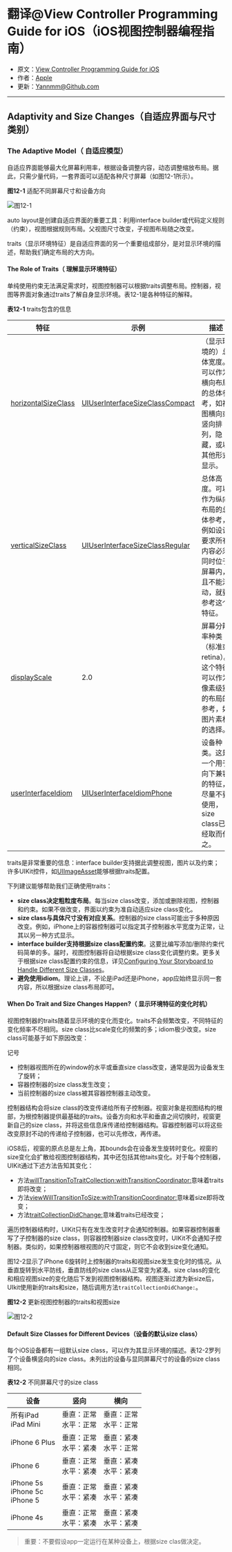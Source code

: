 # 翻译@View Controller Programming Guide for iOS（iOS视图控制器编程指南）

- 原文：[View Controller Programming Guide for iOS](https://developer.apple.com/library/content/featuredarticles/ViewControllerPGforiPhoneOS/index.html#//apple_ref/doc/uid/TP40007457-CH2-SW1)
- 作者：[Apple](https://developer.apple.com/library/content/navigation/)
- 更新：[Yannmm@Github.com](https://github.com/Yannmm/Auto-Layout-Guide-Chinese-Translation)

---


## Adaptivity and Size Changes（自适应界面与尺寸类别）

### The Adaptive Model（ 自适应模型）

自适应界面能够最大化屏幕利用率，根据设备调整内容，动态调整缩放布局。据此，只需少量代码，一套界面可以适配各种尺寸屏幕（如图12-1所示）。

**图12-1** 适配不同屏幕尺寸和设备方向

![图12-1]()

auto layout是创建自适应界面的重要工具：利用interface builder或代码定义规则（约束），视图根据规则布局。父视图尺寸改变，子视图布局随之改变。

traits（显示环境特征）是自适应界面的另一个重要组成部分，是对显示环境的描述，帮助我们确定布局的大方向。


#### The Role of Traits（ 理解显示环境特征）

单纯使用约束无法满足需求时，视图控制器可以根据traits调整布局。控制器，视图等界面对象通过traits了解自身显示环境。表12-1是各种特征的解释。

**表12-1** traits包含的信息

特征  | 示例 | 描述
------------- | ------------- | -------------
[horizontalSizeClass](https://developer.apple.com/documentation/uikit/uitraitcollection/1623508-horizontalsizeclass)  | [UIUserInterfaceSizeClassCompact](https://developer.apple.com/documentation/uikit/uiuserinterfacesizeclass/1623403-compact) | （显示环境的）总体宽度。可以作为横向布局的总体参考，如视图横向或竖向排列，隐藏，或以其他形式显示。
[verticalSizeClass](https://developer.apple.com/documentation/uikit/uitraitcollection/1623513-verticalsizeclass)  | [UIUserInterfaceSizeClassRegular](https://developer.apple.com/documentation/uikit/uiuserinterfacesizeclass/uiuserinterfacesizeclassregular) | 总体高度。可以作为纵向布局的总体参考，例如设计要求所有内容必须同时位于屏幕内，且不能滚动，就要参考这个特征。
[displayScale](https://developer.apple.com/documentation/uikit/uitraitcollection/1623519-displayscale)  | 2.0 | 屏幕分辨率种类（标准或retina）。这个特征可以作为像素级别的布局的参考，如图片素材的选择。
[userInterfaceIdiom](https://developer.apple.com/documentation/uikit/uitraitcollection/1623521-userinterfaceidiom)  | [UIUserInterfaceIdiomPhone](https://developer.apple.com/documentation/uikit/uiuserinterfaceidiom/uiuserinterfaceidiomphone) | 设备种类。这是一个用于向下兼容的特征，尽量不要使用，size class已经取而代之。

traits是非常重要的信息：interface builder支持据此调整视图，图片以及约束；许多UIKit控件，如[UIImageAsset](https://developer.apple.com/documentation/uikit/uiimageasset)能够根据traits配置。

下列建议能够帮助我们正确使用traits：

- **size class决定粗粒度布局**。每当size class改变，添加或删除视图，控制器和约束。如果不做改变，界面以约束为准自动适应size class变化。
- **size class与具体尺寸没有对应关系**。控制器的size class可能出于多种原因改变。例如，iPhone上的容器控制器可以指定其子控制器水平宽度为正常，让其以另一种方式显示。
- **interface builder支持根据size class配置约束**。这要比编写添加/删除约束代码简单的多。届时，视图控制器将自动根据size class变化调整约束。更多关于根据size class配置约束的信息，详见[Configuring Your Storyboard to Handle Different Size Classes](https://developer.apple.com/library/content/featuredarticles/ViewControllerPGforiPhoneOS/BuildinganAdaptiveInterface.html#//apple_ref/doc/uid/TP40007457-CH32-SW2)。
- **避免使用idiom**。理论上讲，不论是iPad还是iPhone，app应始终显示同一套内容，所以根据size class布局即可。

#### When Do Trait and Size Changes Happen?（ 显示环境特征的变化时机）

视图控制器的traits随着显示环境的变化而变化。traits不会频繁改变，不同特征的变化频率不尽相同。size class比scale变化的频繁的多；idiom极少改变。size class可能基于如下原因改变：

记号

- 控制器视图所在的window的水平或垂直size class改变，通常是因为设备发生了旋转；
- 容器控制器的size class发生改变；
- 当前控制器的size class被其容器控制器主动改变。

控制器结构会将size class的改变传递给所有子控制器。视窗对象是视图结构的根部，为根控制器提供最基础的traits。设备方向和水平和垂直之间切换时，视窗更新自己的size class，并将这些信息床传递给控制器结构。容器控制器可以将这些改变原封不动的传递给子控制器，也可以先修改，再传递。

iOS8后，视窗的原点总是左上角，其bounds会在设备发生旋转时变化。视窗的size变化会扩散给视图控制器结构，其中还包括其他taits变化。对于每个控制器，UIKit通过下述方法告知其变化：

- 方法[willTransitionToTraitCollection:withTransitionCoordinator:](https://developer.apple.com/documentation/uikit/uicontentcontainer/1621511-willtransition)意味着traits即将改变；
- 方法[viewWillTransitionToSize:withTransitionCoordinator:](https://developer.apple.com/documentation/uikit/uicontentcontainer/1621466-viewwilltransition)意味着size即将改变；
- 方法[traitCollectionDidChange:](https://developer.apple.com/documentation/uikit/uitraitenvironment/1623516-traitcollectiondidchange)意味着traits已经改变；

遍历控制器结构时，UIKit只有在发生改变时才会通知控制器。如果容器控制器重写了子控制器的size class，则容器控制器size class改变时，UIKit不会通知子控制器。类似的，如果控制器根视图的尺寸固定，则它不会收到size变化通知。

图12-2显示了iPhone 6旋转时上控制器的traits和视图size发生变化时的情况。从垂直旋转到水平防线，垂直防线的size class从正常变为紧凑。size class的变化和相应视图size的变化随后下发到视图控制器结构。视图逐渐过渡为新size后，UIkit使用新的traits和size，随后调用方法`traitCollectionDidChange:`。

**图12-2** 更新视图控制器的traits和视图size

![图12-2]()

#### Default Size Classes for Different Devices（设备的默认size class）

每个iOS设备都有一组默认size class，可以作为其显示环境的描述。表12-2罗列了个设备横竖向的size class。未列出的设备与显同屏幕尺寸的设备的size class相同。

**表12-2** 不同屏幕尺寸的size class

设备 | 竖向 | 横向
------------- | ------------- | -------------
所有iPad <br> iPad Mini | 垂直：正常 <br> 水平：正常 | 垂直：正常 <br> 水平：正常
iPhone 6 Plus | 垂直：正常 <br> 水平：紧凑 | 垂直：紧凑 <br> 水平：正常
iPhone 6 | 垂直：正常 <br> 水平：紧凑 | 垂直：紧凑 <br> 水平：紧凑
iPhone 5s <br> iPhone 5c <br> iPhone 5 | 垂直：正常 <br> 水平：紧凑 | 垂直：紧凑 <br> 水平：紧凑
iPhone 4s | 垂直：正常 <br> 水平：紧凑 | 垂直：紧凑 <br> 水平：紧凑

>重要：不要假设app一定运行在某种设备上，根据size clas做决定。
